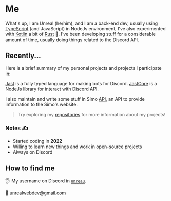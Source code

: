 # Me

What's up, I am Unreal (he/him), and I am a back-end dev, usually using [TypeScript](https://www.typescriptlang.org/) (and JavaScript) in NodeJs environment, I've also experimented with [Kotlin](https://kotlinlang.org/) a bit of [Rust](https://www.rust-lang.org/) 🦀. I've been developing stuff for a considerable amount of time, usually doing things related to the Discord API.

## Recently...

Here is a brief summary of my personal projects and projects I participate in:

[Jast](https://github.com/jastts/jast) is a fully typed language for making bots for Discord.
[JastCore](https://github.com/jastts/jast/tree/main/packages/core) is a NodeJs library for interact with Discord API.

I also maintain and write some stuff in Simo [API](https://github.com/Simo-Workspace/Botlist-Api), an API to provide information to the Simo's website.

> Try exploring my [repositories](https://github.com/yUnreal?tab=repositories) for more information about my projects!

### Notes ✍

- Started coding in **2022**
- Willing to learn new things and work in open-source projects
- Always on Discord

## How to find me

🖐 My username on Discord in [`unreau`](https://discord.com/users/963124227911860264).

📧 unrealwebdev@gmail.com
